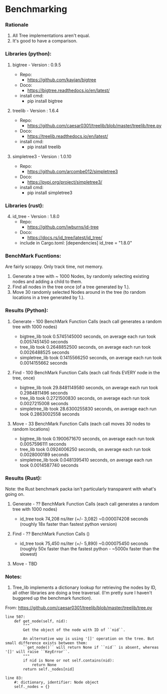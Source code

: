 # Benchmarking

### Rationale

1. All Tree implementations aren't equal. 
2. It's good to have a comparison.

### Libraries (python):

1. bigtree - Version : 0.9.5
    - Repo:
        - https://github.com/kayjan/bigtree
    - Doco:
        - https://bigtree.readthedocs.io/en/latest/
    - install cmd: 
        - pip install bigtree

2. treelib - Version : 1.6.4
    - Repo: 
        - https://github.com/caesar0301/treelib/blob/master/treelib/tree.py
    - Doco: 
        - https://treelib.readthedocs.io/en/latest/
    - install cmd: 
        - pip install treelib

3. simpletree3 - Version : 1.0.10
    - Repo:
        - https://github.com/arcombe012/simpletree3
    - Doco:
        - https://pypi.org/project/simpletree3/
    - install cmd: 
        - pip install simpletree3

### Libraries (rust):

4. id_tree - Version : 1.8.0
    - Repo:
        - https://github.com/iwburns/id-tree
    - Doco:
        - https://docs.rs/id_tree/latest/id_tree/
    - include in Cargo.toml:
        [dependencies]
        id_tree = "1.8.0"

### BenchMark Fucntions:

Are fairly scrappy.
Only track time, not memory.

1. Generate a tree with ~ 1000 Nodes, by randomly selecting existing nodes and adding a child to them.
2. Find all nodes in the tree once (of a tree generated by 1.).
3. Move 30 randomly selected Nodes around in the tree (to random locations in a tree generated by 1.).

### Results (Python):

1. Generate - 100 BenchMark Function Calls (each call generates a random tree with 1000 nodes)
    - bigtree_lib    took 0.5745145000 seconds, on average each run took 0.0057451450 seconds
    - tree_lib       took 0.2648852500 seconds, on average each run took 0.0026488525 seconds
    - simpletree_lib took 0.1415566250 seconds, on average each run took 0.0014155662 seconds

2. Find - 100 BenchMark Function Calls (each call finds EVERY node in the tree, once)
    - bigtree_lib    took 29.8481149580 seconds, on average each run took 0.2984811496 seconds
    - tree_lib       took 0.2721500830 seconds, on average each run took 0.0027215008 seconds
    - simpletree_lib took 28.6300255830 seconds, on average each run took 0.2863002558 seconds

3. Move - 33 BenchMark Function Calls (each call moves 30 nodes to random locations)
    - bigtree_lib    took 0.1900671670 seconds, on average each run took 0.0057596111 seconds
    - tree_lib       took 0.0924006250 seconds, on average each run took 0.0028000189 seconds
    - simpletree_lib took 0.0481395410 seconds, on average each run took 0.0014587740 seconds

### Results (Rust):

Note: the Rust benchmark packa isn't particularly transparent with what's going on.

1. Generate - ?? BenchMark Function Calls (each call generates a random tree with 1000 nodes)
    - id_tree took 74,208 ns/iter (+/- 3,082) ~0.000074208 seconds (roughly 18x faster than fastest python version)

2. Find - ?? BenchMark Function Calls ()
    - id_tree took 75,450 ns/iter (+/- 5,890) ~0.000075450 seconds (roughly 50x faster than the fastest python - ~5000x faster than the slowest)

3. Move - TBD

### Notes:

1. Tree_lib implements a dictionary lookup for retrieving the nodes by ID, all other libraries are doing a tree traversal. (I'm pretty sure I haven't buggered up the benchmark function).

From: https://github.com/caesar0301/treelib/blob/master/treelib/tree.py 

    line 507:
        def get_node(self, nid):
            """
            Get the object of the node with ID of ``nid``.

            An alternative way is using '[]' operation on the tree. But small difference exists between them:
            ``get_node()`` will return None if ``nid`` is absent, whereas '[]' will raise ``KeyError``.
            """
            if nid is None or not self.contains(nid):
                return None
            return self._nodes[nid]
        
    line 83: 
        #: dictionary, identifier: Node object
        self._nodes = {}
